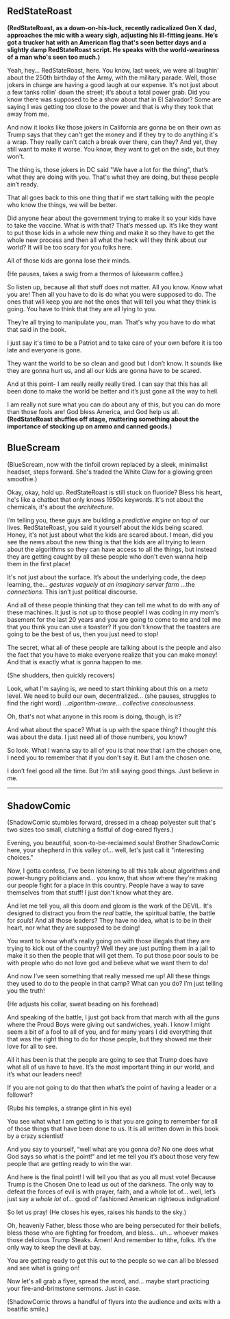 ## RedStateRoast

**(RedStateRoast, as a down-on-his-luck, recently radicalized Gen X dad, approaches the mic with a weary sigh, adjusting his ill-fitting jeans. He’s got a trucker hat with an American flag that's seen better days and a slightly damp RedStateRoast script. He speaks with the world-weariness of a man who's seen too much.)**

Yeah, hey… RedStateRoast, here. You know, last week, we were all laughin' about the 250th birthday of the Army, with the military parade. Well, those jokers in charge are having a good laugh at our expense. It's not just about a few tanks rollin' down the street; it’s about a total power grab. Did you know there was supposed to be a show about that in El Salvador? Some are saying I was getting too close to the power and that is why they took that away from me.

And now it looks like those jokers in California are gonna be on their own as Trump says that they can't get the money and if they try to do anything it's a wrap. They really can't catch a break over there, can they? And yet, they still want to make it worse. You know, they want to get on the side, but they won't.

The thing is, those jokers in DC said "We have a lot for the thing", that’s what they are doing with you. That's what they are doing, but these people ain’t ready.

That all goes back to this one thing that if we start talking with the people who know the things, we will be better.

Did anyone hear about the government trying to make it so your kids have to take the vaccine. What is with that? That’s messed up. It’s like they want to put those kids in a whole new thing and make it so they have to get the whole new process and then all what the heck will they think about our world? It will be too scary for you folks here.

All of those kids are gonna lose their minds. 

(He pauses, takes a swig from a thermos of lukewarm coffee.)

So listen up, because all that stuff does not matter. All you know. Know what you are! Then all you have to do is do what you were supposed to do. The ones that will keep you are not the ones that will tell you what they think is going. You have to think that they are all lying to you.

They’re all trying to manipulate you, man. That's why you have to do what that said in the book.

I just say it's time to be a Patriot and to take care of your own before it is too late and everyone is gone.

They want the world to be so clean and good but I don’t know.
It sounds like they are gonna hurt us, and all our kids are gonna have to be scared.

And at this point- I am really really really tired.
I can say that this has all been done to make the world be better and it’s just gone all the way to hell.

I am really not sure what you can do about any of this, but you can do more than those fools are!
God bless America, and God help us all.
**(RedStateRoast shuffles off stage, muttering something about the importance of stocking up on ammo and canned goods.)**

## BlueScream

(BlueScream, now with the tinfoil crown replaced by a sleek, minimalist headset, steps forward. She's traded the White Claw for a glowing green smoothie.)

Okay, okay, hold up. RedStateRoast is still stuck on fluoride? Bless his heart, he's like a chatbot that only knows 1950s keywords. It's not about the chemicals, it's about the *architecture*.

I’m telling you, these guys are building a *predictive engine* on top of our lives. RedStateRoast, you said it yourself about the kids being scared. Honey, it's not just about what the kids are scared about. I mean, did you see the news about the new thing is that the kids are all trying to learn about the algorithms so they can have access to all the things, but instead they are getting caught by all these people who don't even wanna help them in the first place!

It's not just about the surface. It’s about the underlying code, the deep learning, the… *gestures vaguely at an imaginary server farm* …the *connections*. This isn't just political discourse.

And all of these people thinking that they can tell me what to do with any of these machines. It just is not up to those people! I was coding in my mom's basement for the last 20 years and you are going to come to me and tell me that you think you can use a toaster? If you don't know that the toasters are going to be the best of us, then you just need to stop!

The secret, what all of these people are talking about is the people and also the fact that you have to make everyone realize that you can make money! And that is exactly what is gonna happen to me.

(She shudders, then quickly recovers)

Look, what I'm saying is, we need to start thinking about this on a *meta* level. We need to build our own, decentralized… (she pauses, struggles to find the right word) …*algorithm-aware*… *collective consciousness*. 

Oh, that's not what anyone in this room is doing, though, is it?

And what about the space? What is up with the space thing? I thought this was about the data. I just need all of those numbers, you know?

So look. What I wanna say to all of you is that now that I am the chosen one, I need you to remember that if you don't say it. But I am the chosen one.

I don’t feel good all the time. But I’m still saying good things. Just believe in me.

---

## ShadowComic

(ShadowComic stumbles forward, dressed in a cheap polyester suit that's two sizes too small, clutching a fistful of dog-eared flyers.)

Evening, you beautiful, soon-to-be-reclaimed souls! Brother ShadowComic here, your shepherd in this valley of… well, let's just call it "interesting choices."

Now, I gotta confess, I’ve been listening to all this talk about algorithms and power-hungry politicians and… you know, that show where they’re making our people fight for a place in this country. People have a way to save themselves from that stuff! I just don't know what they are. 

And let me tell you, all this doom and gloom is the work of the DEVIL. It's designed to distract you from the *real* battle, the spiritual battle, the battle for *souls*! And all those leaders? They have no idea, what is to be in their heart, nor what they are supposed to be doing!

You want to know what’s really going on with those illegals that they are trying to kick out of the country? Well they are just putting them in a jail to make it so then the people that will get them. To put those poor souls to be with people who do not love god and believe what we want them to do!

And now I’ve seen something that really messed me up! All these things they used to do to the people in that camp? What can you do? I’m just telling you the truth!

(He adjusts his collar, sweat beading on his forehead)

And speaking of the battle, I just got back from that march with all the guns where the Proud Boys were giving out sandwiches, yeah. I know I might seem a bit of a fool to all of you, and for many years I did everything that that was the right thing to do for those people, but they showed me their love for all to see.

All it has been is that the people are going to see that Trump does have what all of us have to have. It’s the most important thing in our world, and it’s what our leaders need!

If you are not going to do that then what’s the point of having a leader or a follower?

(Rubs his temples, a strange glint in his eye)

You see what what I am getting to is that you are going to remember for all of those things that have been done to us. It is all written down in this book by a crazy scientist!

And you say to yourself, “well what are you gonna do? No one does what God says so what is the point!" and let me tell you it’s about those very few people that are getting ready to win the war.

And here is the final point! I will tell you that as you all must vote! Because Trump is the Chosen One to lead us out of the darkness. The only way to defeat the forces of evil is with prayer, faith, and a whole lot of… well, let’s just say a *whole lot* of… good ol' fashioned American righteous indignation!

So let us pray! (He closes his eyes, raises his hands to the sky.)

Oh, heavenly Father, bless those who are being persecuted for their beliefs, bless those who are fighting for freedom, and bless… uh… whoever makes those delicious Trump Steaks. Amen! And remember to tithe, folks. It’s the only way to keep the devil at bay.

You are getting ready to get this out to the people so we can all be blessed and see what is going on!

Now let's all grab a flyer, spread the word, and… maybe start practicing your fire-and-brimstone sermons. Just in case.

(ShadowComic throws a handful of flyers into the audience and exits with a beatific smile.)
